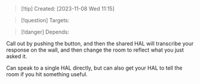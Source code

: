 
>[!tip] Created: [2023-11-08 Wed 11:15]

>[!question] Targets: 

>[!danger] Depends: 

Call out by pushing the button, and then the shared HAL will transcribe your response on the wall, and then change the room to reflect what you just asked it.

Can speak to a single HAL directly, but can also get your HAL to tell the room if you hit something useful.
